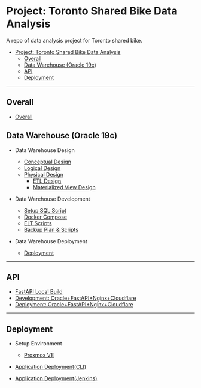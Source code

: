 # Project: Toronto Shared Bike Data Analysis

A repo of data analysis project for Toronto shared bike.

- [Project: Toronto Shared Bike Data Analysis](#project-toronto-shared-bike-data-analysis)
  - [Overall](#overall)
  - [Data Warehouse (Oracle 19c)](#data-warehouse-oracle-19c)
  - [API](#api)
  - [Deployment](#deployment)

---

## Overall

- [Overall](./doc/overall/overall.md)

## Data Warehouse (Oracle 19c)

- Data Warehouse Design

  - [Conceptual Design](./doc/feature-oracledb/dw_design/conceptual_design/conceptual_design.md)
  - [Logical Design](./doc/feature-oracledb/dw_design/logical_design/logical_design.md)
  - [Physical Design](./doc/feature-oracledb/dw_design/physical_design/physical_design.md)
    - [ETL Design](./doc/feature-oracledb/dw_design/etl_design/etl_design.md)
    - [Materialized View Design](./doc/feature-oracledb/dw_design/mv_design/mv_design.md)

- Data Warehouse Development

  - [Setup SQL Script](./doc/feature-oracledb/dw_development/setup_script/setup_script.md)
  - [Docker Compose](./doc/feature-oracledb/dw_development/docker_compose/docker_compose.md)
  - [ELT Scripts](./doc/feature-oracledb/dw_development/etl_script/etl_script.md)
  - [Backup Plan & Scripts](./doc/feature-oracledb/dw_development/backup_script/backup_script.md)

- Data Warehouse Deployment
  - [Deployment](./doc/feature-oracledb/dw_deployment/deploy/deploy.md)

---

## API

- [FastAPI Local Build](./doc/feature-api/fastapi/fastapi.md)
- [Development: Oracle+FastAPI+Nginx+Cloudflare](./doc/feature-api/cloudflare/cloudflare.md)
- [Deployment: Oracle+FastAPI+Nginx+Cloudflare](./doc/feature-api/cloudflare/cloudflare.md)

---

## Deployment

- Setup Environment

  - [Proxmox VE](./doc/feature-devops/proxmox/proxmox.md)

- [Application Deployment(CLI)](./doc/feature-devops/deploy_cli/deploy_cli.md)
- [Application Deployment(Jenkins)](./doc/feature-devops/deploy_jenkins/deploy_jenkins.md)
